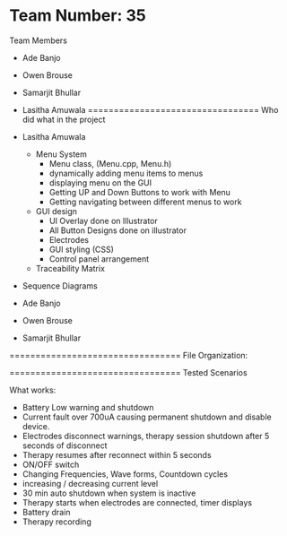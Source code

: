 Team Number: 35 
=================================
Team Members
 - Ade Banjo
 - Owen Brouse
 - Samarjit Bhullar
 - Lasitha Amuwala
=================================
Who did what in the project
 - Lasitha Amuwala
    - Menu System
      - Menu class, (Menu.cpp, Menu.h)
      - dynamically adding menu items to menus
      - displaying menu on the GUI
      - Getting UP and Down Buttons to work with Menu
      - Getting navigating between different menus to work
    - GUI design
      - UI Overlay done on Illustrator
      - All Button Designs done on illustrator
      - Electrodes
      - GUI styling (CSS)
      - Control panel arrangement
    - Traceability Matrix
  - Sequence Diagrams

 - Ade Banjo

 - Owen Brouse

 - Samarjit Bhullar

=================================
File Organization:

=================================
Tested Scenarios 

What works:
- Battery Low warning and shutdown
- Current fault over 700uA causing permanent shutdown and disable device.
- Electrodes disconnect warnings, therapy session shutdown after 5 seconds of disconnect
- Therapy resumes after reconnect within 5 seconds
- ON/OFF switch
- Changing Frequencies, Wave forms, Countdown cycles
- increasing / decreasing current level
- 30 min auto shutdown when system is inactive
- Therapy starts when electrodes are connected, timer displays
- Battery drain
- Therapy recording
